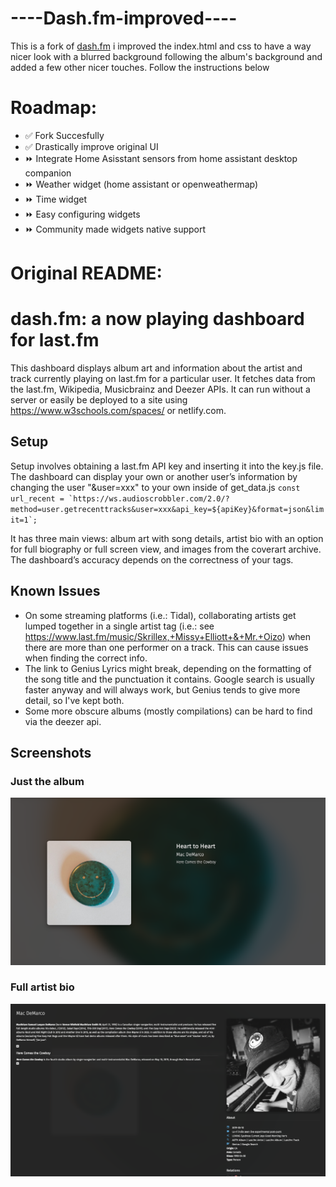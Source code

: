 # ----Dash.fm-improved----
This is a fork of [dash.fm](https://github.com/peterdconradie/dash.fm) i improved the index.html and css to have a way nicer look with a blurred background following the album's background and added a few other nicer touches. Follow the instructions below 

# Roadmap:

* ✅ Fork Succesfully
* ✅ Drastically improve original UI
* ⏩️ Integrate Home Asisstant sensors from home assistant desktop companion
* ⏩️ Weather widget (home assistant or openweathermap)
* ⏩️ Time widget
* ⏩️ Easy configuring widgets
* ⏩️ Community made widgets native support



# Original README:

# dash.fm: a now playing dashboard for last.fm
This dashboard displays album art and information about the artist and track currently playing on last.fm for a particular user. It fetches data from the last.fm, Wikipedia, Musicbrainz and Deezer APIs. It can run without a server or easily be deployed to a site using https://www.w3schools.com/spaces/ or netlify.com.

## Setup
Setup involves obtaining a last.fm API key and inserting it into the key.js file. The dashboard can display your own or another user’s information by changing the user "&user=xxx" to your own inside of get_data.js  ```const url_recent = `https://ws.audioscrobbler.com/2.0/?method=user.getrecenttracks&user=xxx&api_key=${apiKey}&format=json&limit=1`; ``` 


It has three main views: album art with song details, artist bio with an option for full biography or full screen view, and images from the coverart archive. The dashboard’s accuracy depends on the correctness of your tags.

## Known Issues
* On some streaming platforms (i.e.: Tidal), collaborating artists get lumped together in a single artist tag (i.e.: see https://www.last.fm/music/Skrillex,+Missy+Elliott+&+Mr.+Oizo) when there are more than one performer on a track. This can cause issues when finding the correct info.
* The link to Genius Lyrics might break, depending on the formatting of the song title and the punctuation it contains. Google search is usually faster anyway and will always work, but Genius tends to give more detail, so I've kept both. 
* Some more obscure albums (mostly compilations) can be hard to find via the deezer api.


## Screenshots
### Just the album
![No detail](https://github.com/boreddevhq/dash.fm-improved/blob/main/screens/no_detail_view.png)



### Full artist bio
![Full artist bio](https://github.com/boreddevhq/dash.fm-improved/blob/main/screens/full_bio.png)
